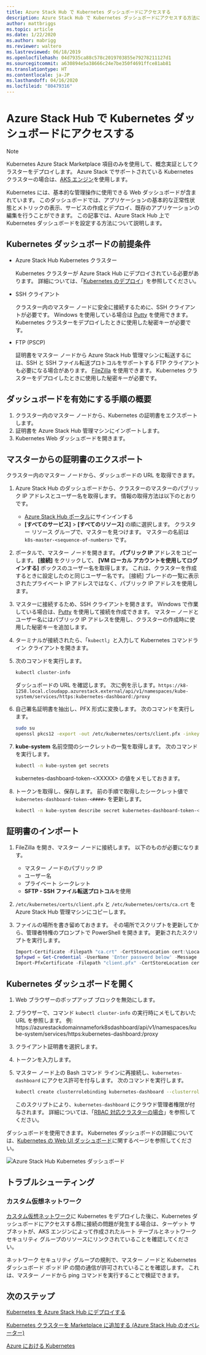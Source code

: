 ```yaml
---
title: Azure Stack Hub で Kubernetes ダッシュボードにアクセスする
description: Azure Stack Hub で Kubernetes ダッシュボードにアクセスする方法について説明します
author: mattbriggs
ms.topic: article
ms.date: 1/22/2020
ms.author: mabrigg
ms.reviewer: waltero
ms.lastreviewed: 06/18/2019
ms.openlocfilehash: 04d7935ca88c578c2019703855e79278211127d1
ms.sourcegitcommit: a630894e5a38666c24e7be350f4691ffce81ab81
ms.translationtype: HT
ms.contentlocale: ja-JP
ms.lasthandoff: 04/16/2020
ms.locfileid: "80479316"
---
```

# <a name="access-the-kubernetes-dashboard-in-azure-stack-hub"></a>Azure Stack Hub で Kubernetes ダッシュボードにアクセスする 

> [!Note]   
> Kubernetes Azure Stack Marketplace 項目のみを使用して、概念実証としてクラスターをデプロイします。 Azure Stack でサポートされている Kubernetes クラスターの場合は、[AKS エンジン](azure-stack-kubernetes-aks-engine-overview.md)を使用します。

Kubernetes には、基本的な管理操作に使用できる Web ダッシュボードが含まれています。 このダッシュボードでは、アプリケーションの基本的な正常性状態とメトリックの表示、サービスの作成とデプロイ、既存のアプリケーションの編集を行うことができます。 この記事では、Azure Stack Hub 上で Kubernetes ダッシュボードを設定する方法について説明します。

## <a name="prerequisites-for-kubernetes-dashboard"></a>Kubernetes ダッシュボードの前提条件

* Azure Stack Hub Kubernetes クラスター

    Kubernetes クラスターが Azure Stack Hub にデプロイされている必要があります。 詳細については、「[Kubernetes のデプロイ](azure-stack-solution-template-kubernetes-deploy.md)」を参照してください。

* SSH クライアント

    クラスター内のマスター ノードに安全に接続するために、SSH クライアントが必要です。 Windows を使用している場合は [Putty](https://docs.microsoft.com/azure/marketplace/cloud-partner-portal/virtual-machine/cpp-connect-vm) を使用できます。 Kubernetes クラスターをデプロイしたときに使用した秘密キーが必要です。

* FTP (PSCP)

    証明書をマスター ノードから Azure Stack Hub 管理マシンに転送するには、SSH と SSH ファイル転送プロトコルをサポートする FTP クライアントも必要になる場合があります。 [FileZilla](https://filezilla-project.org/download.php?type=client) を使用できます。 Kubernetes クラスターをデプロイしたときに使用した秘密キーが必要です。

## <a name="overview-of-steps-to-enable-dashboard"></a>ダッシュボードを有効にする手順の概要

1.  クラスター内のマスター ノードから、Kubernetes の証明書をエクスポートします。 
2.  証明書を Azure Stack Hub 管理マシンにインポートします。
2.  Kubernetes Web ダッシュボードを開きます。 

## <a name="export-certificate-from-the-master"></a>マスターからの証明書のエクスポート 

クラスター内のマスター ノードから、ダッシュボードの URL を取得できます。

1. Azure Stack Hub のダッシュボードから、クラスターのマスターのパブリック IP アドレスとユーザー名を取得します。 情報の取得方法は以下のとおりです。

    - [Azure Stack Hub ポータル](https://portal.local.azurestack.external/)にサインインする
    - **[すべてのサービス]**  >  **[すべてのリソース]** の順に選択します。 クラスター リソース グループで、マスターを見つけます。 マスターの名前は `k8s-master-<sequence-of-numbers>` です。 

2. ポータルで、マスター ノードを開きます。 **パブリック IP** アドレスをコピーします。 **[接続]** をクリックして、 **[VM ローカル アカウントを使用してログインする]** ボックスのユーザー名を取得します。 これは、クラスターを作成するときに設定したのと同じユーザー名です。 [接続] ブレードの一覧に表示されたプライベート IP アドレスではなく、パブリック IP アドレスを使用します。

3.  マスターに接続するため、SSH クライアントを開きます。 Windows で作業している場合は、[Putty](https://docs.microsoft.com/azure/marketplace/cloud-partner-portal/virtual-machine/cpp-connect-vm) を使用して接続を作成できます。 マスター ノードとユーザー名にはパブリック IP アドレスを使用し、クラスターの作成時に使用した秘密キーを追加します。

4.  ターミナルが接続されたら、「`kubectl`」と入力して Kubernetes コマンドライン クライアントを開きます。

5. 次のコマンドを実行します。

    ```Bash   
    kubectl cluster-info 
    ``` 
    ダッシュボードの URL を確認します。 次に例を示します。`https://k8-1258.local.cloudapp.azurestack.external/api/v1/namespaces/kube-system/services/https:kubernetes-dashboard:/proxy`

6.  自己署名証明書を抽出し、PFX 形式に変換します。 次のコマンドを実行します。

    ```Bash  
    sudo su 
    openssl pkcs12 -export -out /etc/kubernetes/certs/client.pfx -inkey /etc/kubernetes/certs/client.key  -in /etc/kubernetes/certs/client.crt -certfile /etc/kubernetes/certs/ca.crt 
    ```

7.  **kube-system** 名前空間のシークレットの一覧を取得します。 次のコマンドを実行します。

    ```Bash  
    kubectl -n kube-system get secrets
    ```

    kubernetes-dashboard-token-\<XXXXX> の値をメモしておきます。 

8.  トークンを取得し、保存します。 前の手順で取得したシークレット値で `kubernetes-dashboard-token-<####>` を更新します。

    ```Bash  
    kubectl -n kube-system describe secret kubernetes-dashboard-token-<####>| awk '$1=="token:"{print $2}' 
    ```

## <a name="import-the-certificate"></a>証明書のインポート

1. FileZilla を開き、マスター ノードに接続します。 以下のものが必要になります。

    - マスター ノードのパブリック IP
    - ユーザー名
    - プライベート シークレット
    - **SFTP - SSH ファイル転送プロトコル**を使用

2. `/etc/kubernetes/certs/client.pfx` と `/etc/kubernetes/certs/ca.crt` を Azure Stack Hub 管理マシンにコピーします。

3. ファイルの場所を書き留めておきます。 その場所でスクリプトを更新してから、管理者特権のプロンプトで PowerShell を開きます。 更新されたスクリプトを実行します。  

    ```powershell   
    Import-Certificate -Filepath "ca.crt" -CertStoreLocation cert:\LocalMachine\Root 
    $pfxpwd = Get-Credential -UserName 'Enter password below' -Message 'Enter password below' 
    Import-PfxCertificate -Filepath "client.pfx" -CertStoreLocation cert:\CurrentUser\My -Password $pfxpwd.Password 
    ``` 

## <a name="open-the-kubernetes-dashboard"></a>Kubernetes ダッシュボードを開く 

1. Web ブラウザーのポップアップ ブロックを無効にします。

2. ブラウザーで、コマンド `kubectl cluster-info` の実行時にメモしておいた URL を参照します。 例: https:\//azurestackdomainnamefork8sdashboard/api/v1/namespaces/kube-system/services/https:kubernetes-dashboard:/proxy 
3. クライアント証明書を選択します。
4. トークンを入力します。 
5. マスター ノード上の Bash コマンド ラインに再接続し、`kubernetes-dashboard` にアクセス許可を付与します。 次のコマンドを実行します。

    ```Bash  
    kubectl create clusterrolebinding kubernetes-dashboard --clusterrole=cluster-admin --serviceaccount=kube-system:kubernetes-dashboard 
    ``` 

    このスクリプトにより、`kubernetes-dashboard` にクラウド管理者権限が付与されます。 詳細については、「[RBAC 対応クラスターの場合](https://docs.microsoft.com/azure/aks/kubernetes-dashboard)」を参照してください。

ダッシュボードを使用できます。 Kubernetes ダッシュボードの詳細については、[Kubernetes の Web UI ダッシュボード](https://kubernetes.io/docs/tasks/access-application-cluster/web-ui-dashboard/)に関するページを参照してください。 

![Azure Stack Hub Kubernetes ダッシュボード](media/azure-stack-solution-template-kubernetes-dashboard/azure-stack-kub-dashboard.png)

## <a name="troubleshooting"></a>トラブルシューティング

### <a name="custom-virtual-networks"></a>カスタム仮想ネットワーク

[カスタム仮想ネットワーク](https://docs.microsoft.com/azure-stack/user/kubernetes-aks-engine-custom-vnet)に Kubernetes をデプロイした後に、Kubernetes ダッシュボードにアクセスする際に接続の問題が発生する場合は、ターゲット サブネットが、AKS エンジンによって作成されたルート テーブルとネットワーク セキュリティ グループのリソースにリンクされていることを確認してください。

ネットワーク セキュリティ グループの規則で、マスター ノードと Kubernetes ダッシュボード ポッド IP の間の通信が許可されていることを確認します。 これは、マスター ノードから ping コマンドを実行することで検証できます。

## <a name="next-steps"></a>次のステップ 

[Kubernetes を Azure Stack Hub にデプロイする](azure-stack-solution-template-kubernetes-deploy.md)  

[Kubernetes クラスターを Marketplace に追加する (Azure Stack Hub のオペレーター)](../operator/azure-stack-solution-template-kubernetes-cluster-add.md)  

[Azure における Kubernetes](https://docs.microsoft.com/azure/container-service/kubernetes/container-service-kubernetes-walkthrough)  
